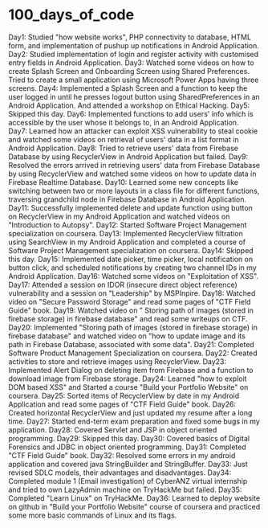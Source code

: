 # 100_days_of_code
Day1: Studied "how website works", PHP connectivity to database, HTML form, and implementation of pushup up notifications in Android Application.
Day2: Studied implementation of login and register activity with customised entry fields in Android Application.
Day3: Watched some videos on how to create Splash Screen and Onboarding Screen using Shared Preferences. Tried to create a small application using Microsoft Power Apps having three screens.
Day4: Implemented a Splash Screen and a function to keep the user logged in until he presses logout button using SharedPreferences in an Android Application. And attended a workshop on Ethical Hacking.
Day5: Skipped this day.
Day6: Implemented functions to add users' info which is accessible by the user whose it belongs to, in an Android Application.  
Day7: Learned how an attacker can exploit XSS vulnerability to steal cookie and watched some videos on retrieval of users' data in a list format in Android Application.
Day8: Tried to retrieve users' data from Firebase Database by using RecyclerView in Android Application but failed.
Day9: Resolved the errors arrived in retrieving users' data from Firebase Database by using RecyclerView and watched some videos on how to update data in Firebase Realtime Database.
Day10: Learned some new concepts like switching between two or more layouts in a class file for different functions, traversing grandchild node in Firebase Database in Android Application.
Day11: Successfully implemented delete and update function using button on RecyclerView in my Android Application and watched videos on "Introduction to Autopsy".
Day12: Started Software Project Management specialization on coursera.
Day13: Implemented RecyclerView filtration using SearchView in my Android Application and completed a course of Software Project Management specialization on coursera.
Day14: Skipped this day.
Day15: Implemented date picker, time picker, local notification on button click, and scheduled notifications by creating two channel IDs in my Android Application.
Day16: Watched some videos on "Exploitation of XSS".
Day17: Attended a session on IDOR (insecure direct object reference) vulnerability and a session on "Leadership" by MSPInpire.
Day18: Watched video on "Secure Password Storage" and read some pages of "CTF Field Guide" book.
Day19: Watched video on " Storing path of images (stored in firebase storage) in firebase database" and read some writeups on CTF.
Day20: Implemented "Storing path of images (stored in firebase storage) in firebase database" and watched video on "how to update image and its path in Firebase Database, associated with some data".
Day21: Completed Software Product Management Specialization on coursera.
Day22: Created activities to store and retrieve images using RecyclerView.
Day23: Implemented Alert Dialog on deleting item from Firebase and a function to download image from Firebase storage.
Day24: Learned "how to exploit DOM based XSS" and Started a course "Build your Portfolio Website" on coursera.
Day25: Sorted items of RecyclerView by date in my Android Application and read some pages of "CTF Field Guide" book.
Day26: Created horizontal RecyclerView and just updated my resume after a long time.
Day27: Started end-term exam preparation and fixed some bugs in my application.
Day28: Covered Servlet and JSP in object oriented programming.
Day29: Skipped this day.
Day30: Covered basics of Digital Forensics and JDBC in object oriented programming.
Day31: Completed "CTF Field Guide" book.
Day32: Resolved some errors in my android application and covered java StringBuilder and StringBuffer.
Day33: Just revised SDLC models, their advantages and disadvantages.
Day34: Completed module 1 (Email investigation) of CyberANZ virtual internship and tried to own LazyAdmin machine on TryHackMe but failed.
Day35: Completed "Learn Linux" on TryHackMe.
Day36: Learned to deploy website on github in "Build your Portfolio Website" course of coursera and practiced some more basic commands of Linux and its flags.
